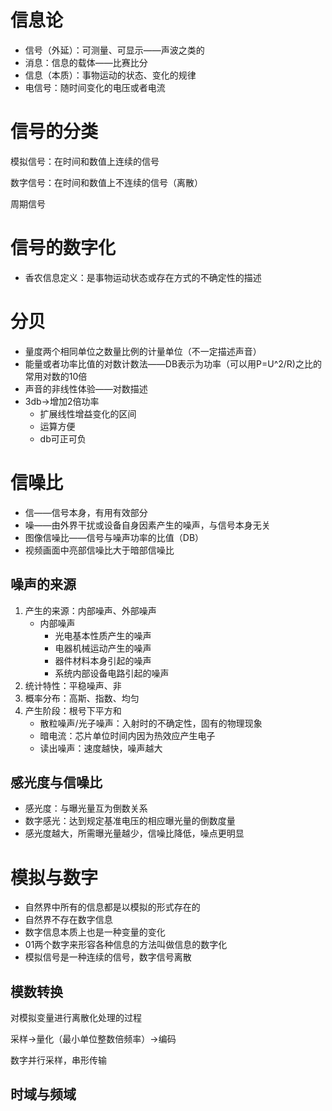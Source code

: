 # 信息论

- 信号（外延）：可测量、可显示——声波之类的
- 消息：信息的载体——比赛比分
- 信息（本质）：事物运动的状态、变化的规律
- 电信号：随时间变化的电压或者电流

# 信号的分类

模拟信号：在时间和数值上连续的信号

数字信号：在时间和数值上不连续的信号（离散）

周期信号

# 信号的数字化

- 香农信息定义：是事物运动状态或存在方式的不确定性的描述

# 分贝

- 量度两个相同单位之数量比例的计量单位（不一定描述声音）
- 能量或者功率比值的对数计数法——DB表示为功率（可以用P=U^2/R)之比的常用对数的10倍
- 声音的非线性体验——对数描述
- 3db→增加2倍功率
    - 扩展线性增益变化的区间
    - 运算方便
    - db可正可负

# 信噪比

- 信——信号本身，有用有效部分
- 噪——由外界干扰或设备自身因素产生的噪声，与信号本身无关
- 图像信噪比——信号与噪声功率的比值（DB）
- 视频画面中亮部信噪比大于暗部信噪比

## 噪声的来源

1. 产生的来源：内部噪声、外部噪声
    - 内部噪声
        - 光电基本性质产生的噪声
        - 电器机械运动产生的噪声
        - 器件材料本身引起的噪声
        - 系统内部设备电路引起的噪声
2. 统计特性：平稳噪声、非
3. 概率分布：高斯、指数、均匀
4. 产生阶段：根号下平方和
    - 散粒噪声/光子噪声：入射时的不确定性，固有的物理现象
    - 暗电流：芯片单位时间内因为热效应产生电子
    - 读出噪声：速度越快，噪声越大

## 感光度与信噪比

- 感光度：与曝光量互为倒数关系
- 数字感光：达到规定基准电压的相应曝光量的倒数度量
- 感光度越大，所需曝光量越少，信噪比降低，噪点更明显

# 模拟与数字

- 自然界中所有的信息都是以模拟的形式存在的
- 自然界不存在数字信息
- 数字信息本质上也是一种变量的变化
- 01两个数字来形容各种信息的方法叫做信息的数字化
- 模拟信号是一种连续的信号，数字信号离散

## 模数转换

对模拟变量进行离散化处理的过程

采样→量化（最小单位整数倍频率）→编码

数字并行采样，串形传输

## 时域与频域